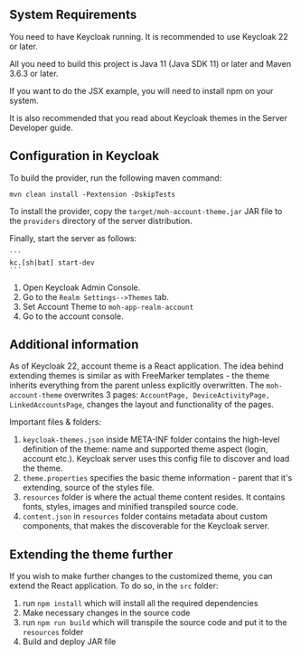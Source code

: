 ## System Requirements

You need to have <span>Keycloak</span> running. It is recommended to use Keycloak 22 or later.

All you need to build this project is Java 11 (Java SDK 11) or later and Maven 3.6.3 or later.

If you want to do the JSX example, you will need to install npm on your system.

It is also recommended that you read about Keycloak themes in the Server Developer guide.

## Configuration in <span>Keycloak</span>

To build the provider, run the following maven command:

```
mvn clean install -Pextension -DskipTests
```

To install the provider, copy the `target/moh-account-theme.jar` JAR file to the `providers` directory of the server distribution.

Finally, start the server as follows:

    ```
    kc.[sh|bat] start-dev
    ```

1. Open Keycloak Admin Console.
2. Go to the `Realm Settings-->Themes` tab.
3. Set Account Theme to `moh-app-realm-account`
4. Go to the account console.

## Additional information

As of Keycloak 22, account theme is a React application. The idea behind extending themes is similar as with FreeMarker templates - the theme inherits everything from the parent unless explicitly overwritten.
The `moh-account-theme` overwrites 3 pages: `AccountPage, DeviceActivityPage, LinkedAccountsPage`, changes the layout and functionality of the pages.

Important files & folders:

1. `keycloak-themes.json` inside META-INF folder contains the high-level definition of the theme: name and supported theme aspect (login, account etc.). Keycloak server uses this config file to discover and load the theme.
2. `theme.properties` specifies the basic theme information - parent that it's extending, source of the styles file.
3. `resources` folder is where the actual theme content resides. It contains fonts, styles, images and minified transpiled source code.
4. `content.json` in `resources` folder contains metadata about custom components, that makes the discoverable for the Keycloak server.

## Extending the theme further

If you wish to make further changes to the customized theme, you can extend the React application. To do so, in the `src` folder:

1. run `npm install` which will install all the required dependencies
2. Make necessary changes in the source code
3. run `npm run build` which will transpile the source code and put it to the `resources` folder
4. Build and deploy JAR file
